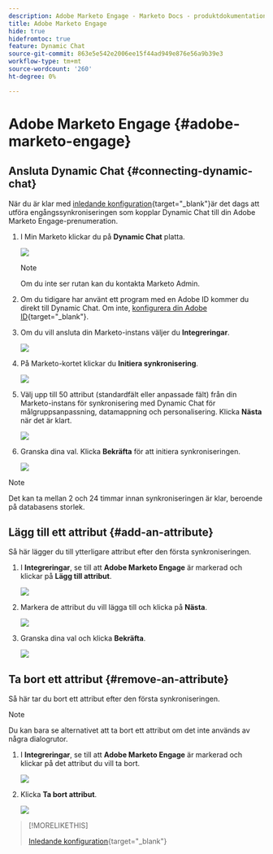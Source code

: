 ```yaml
---
description: Adobe Marketo Engage - Marketo Docs - produktdokumentation
title: Adobe Marketo Engage
hide: true
hidefromtoc: true
feature: Dynamic Chat
source-git-commit: 863e5e542e2006ee15f44ad949e876e56a9b39e3
workflow-type: tm+mt
source-wordcount: '260'
ht-degree: 0%

---
```


# Adobe Marketo Engage {#adobe-marketo-engage}

## Ansluta Dynamic Chat {#connecting-dynamic-chat}

När du är klar med [inledande konfiguration](/help/marketo/product-docs/demand-generation/dynamic-chat/initial-setup.md){target="_blank"}är det dags att utföra engångssynkroniseringen som kopplar Dynamic Chat till din Adobe Marketo Engage-prenumeration.

1. I Min Marketo klickar du på **Dynamic Chat** platta.

   ![](assets/adobe-marketo-engage-1.png)

   >[!NOTE]
   >
   >Om du inte ser rutan kan du kontakta Marketo Admin.

1. Om du tidigare har använt ett program med en Adobe ID kommer du direkt till Dynamic Chat. Om inte, [konfigurera din Adobe ID](https://helpx.adobe.com/manage-account/using/create-update-adobe-id.html){target="_blank"}.

1. Om du vill ansluta din Marketo-instans väljer du **Integreringar**.

   ![](assets/adobe-marketo-engage-2.png)

1. På Marketo-kortet klickar du **Initiera synkronisering**.

   ![](assets/adobe-marketo-engage-3.png)

1. Välj upp till 50 attribut (standardfält eller anpassade fält) från din Marketo-instans för synkronisering med Dynamic Chat för målgruppsanpassning, datamappning och personalisering. Klicka **Nästa** när det är klart.

   ![](assets/adobe-marketo-engage-4.png)

1. Granska dina val. Klicka **Bekräfta** för att initiera synkroniseringen.

   ![](assets/adobe-marketo-engage-5.png)

>[!NOTE]
>
>Det kan ta mellan 2 och 24 timmar innan synkroniseringen är klar, beroende på databasens storlek.

## Lägg till ett attribut {#add-an-attribute}

Så här lägger du till ytterligare attribut efter den första synkroniseringen.

1. I **Integreringar**, se till att **Adobe Marketo Engage** är markerad och klickar på **Lägg till attribut**.

   ![](assets/adobe-marketo-engage-6.png)

1. Markera de attribut du vill lägga till och klicka på **Nästa**.

   ![](assets/adobe-marketo-engage-7.png)

1. Granska dina val och klicka **Bekräfta**.

   ![](assets/adobe-marketo-engage-8.png)

## Ta bort ett attribut {#remove-an-attribute}

Så här tar du bort ett attribut efter den första synkroniseringen.

>[!NOTE]
>
>Du kan bara se alternativet att ta bort ett attribut om det inte används av några dialogrutor.

1. I **Integreringar**, se till att **Adobe Marketo Engage** är markerad och klickar på det attribut du vill ta bort.

   ![](assets/adobe-marketo-engage-9.png)

1. Klicka **Ta bort attribut**.

   ![](assets/adobe-marketo-engage-10.png)

>[!MORELIKETHIS]
>
>[Inledande konfiguration](/help/marketo/product-docs/demand-generation/dynamic-chat/initial-setup.md){target="_blank"}

